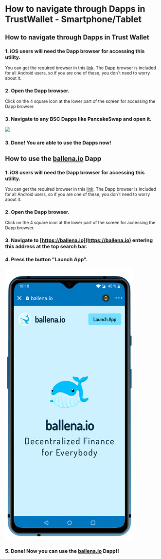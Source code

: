 # How to navigate through Dapps in TrustWallet -  Smartphone/Tablet

## How to navigate through Dapps in Trust Wallet

### 1. iOS users will need the Dapp browser for accessing this utility. 

You can get the required browser in this [link](https://community.trustwallet.com/t/how-to-use-the-dapp-browser-on-ios/69390?ref=JLI1VBLA&utm_source=TrustTwitter&utm_medium=TrustSocial&utm_campaign=TrustSocial). The Dapp browser is included for all Android users, so if you are one of these, you don´t need to worry about it.



### 2. Open the Dapp browser.

Click on the 4 square icon at the lower part of the screen for accessing the Dapp browser.



### 3. Navigate to any BSC Dapps like PancakeSwap and open it.



![](https://user-images.githubusercontent.com/79335891/108876365-6e716400-75fe-11eb-8d5a-40e7c72501cf.png)



### 3. Done! You are able to use the Dapps now!



## How to use the [ballena.io](https://ballena.io)  Dapp

### 1. iOS users will need the Dapp browser for accessing this utility. 

You can get the required browser in this [link](https://community.trustwallet.com/t/how-to-use-the-dapp-browser-on-ios/69390?ref=JLI1VBLA&utm_source=TrustTwitter&utm_medium=TrustSocial&utm_campaign=TrustSocial). The Dapp browser is included for all Android users, so if you are one of these, you don´t need to worry about it.



### 2. Open the Dapp browser.

Click on the 4 square icon at the lower part of the screen for accessing the Dapp browser.



### 3. Navigate to [https://ballena.io](https://ballena.io) entering this address at the top search bar.

### 

### 4. Press the button "Launch App".



![](../../.gitbook/assets/ballenaio.jpg)



### 5. Done! Now you can use the [ballena.io](https://ballena.io) Dapp!!






